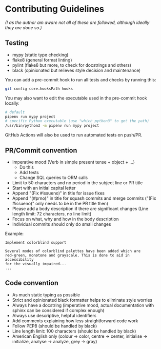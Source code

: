 # Contributing Guidelines

_(I as the author am aware not all of these are followed, although ideally they are done so.)_

## Testing

-   mypy (static type checking)
-   flake8 (general format linting)
-   pylint (flake8 but more, to check for docstrings and others)
-   black (opinionated but relieves style decision and maintenance)

You can add a pre-commit hook to run all tests and checks by running this:

```bash
git config core.hooksPath hooks
```

You may also want to edit the executable used in the pre-commit hook locally:

```bash
# default
pipenv run mypy project
# specific Python executable (use "which python3" to get the path)
/usr/bin/python3 -m pipenv run mypy project
```

GitHub Actions will also be used to run automated tests on push/PR.

## PR/Commit convention

-   Imperative mood (Verb in simple present tense + object + ...)
    -   Do this
    -   Add tests
    -   Change SQL queries to ORM calls
-   Limit to 50 characters and no period in the subject line or PR title
-   Start with an initial capital letter
-   Append "(Fix #issueno)" in title for issue fixes
-   Append "(#prno)" in title for squash commits and merge commits ("(Fix #issueno)" only needs to be in the PR title then)
-   Please add a body description if there are significant changes (Line length limit: 72 characters, no line limit)
-   Focus on what, why and how in the body description
-   Individual commits should only do small changes

Example:

```
Implement colorblind support

Several modes of colorblind palettes have been added which are
red-green, monotone and grayscale. This is done to aid in accessibility
for the visually impaired...
...
```

## Code convention

-   As much static typing as possible
-   Strict and opinionated black formatter helps to eliminate style worries
-   Always have a docstring (imperative mood, actual documentation with sphinx can be considered if complex enough)
-   Always use descriptive, helpful identifiers
-   Add comments explaining how less straightforward code work
-   Follow PEP8 (should be handled by black)
-   Line length limit: 100 characters (should be handled by black)
-   American English only (colour → color, centre → center, initialise → initialize, analyse → analyze, grey → gray)
